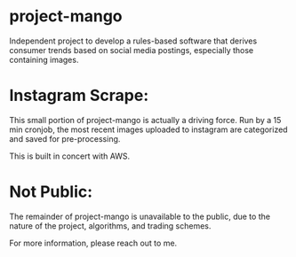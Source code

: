 # project-mango
Independent project to develop a rules-based software that derives consumer trends based on social media postings, especially those containing images.

# Instagram Scrape:
This small portion of project-mango is actually a driving force. Run by a 15 min cronjob, the most recent images uploaded to instagram are categorized and saved for pre-processing. 

This is built in concert with AWS.

# Not Public:
The remainder of project-mango is unavailable to the public, due to the nature of the project, algorithms, and trading schemes. 

For more information, please reach out to me.
